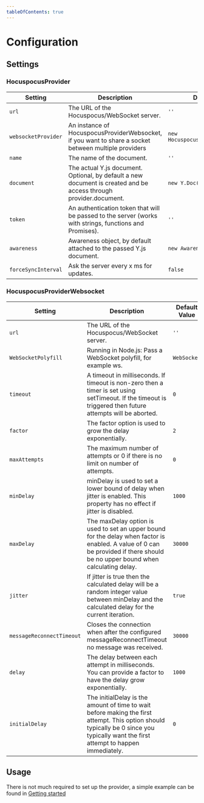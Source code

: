 ```yaml
---
tableOfContents: true
---
```


# Configuration

## Settings

### HocuspocusProvider

| Setting             | Description                                                                                                       | Default Value                       |
|---------------------|-------------------------------------------------------------------------------------------------------------------|-------------------------------------|
| `url`               | The URL of the Hocuspocus/WebSocket server.                                                                       | `''`                                |
| `websocketProvider` | An instance of HocuspocusProviderWebsocket, if you want to share a socket between multiple providers              | `new HocuspocusProviderWebsocket()` |
| `name`              | The name of the document.                                                                                         | `''`                                |
| `document`          | The actual Y.js document. Optional, by default a new document is created and be access through provider.document. | `new Y.Doc()`                       |
| `token`             | An authentication token that will be passed to the server (works with strings, functions and Promises).           | `''`                                |
| `awareness`         | Awareness object, by default attached to the passed Y.js document.                                                | `new Awareness()`                   |
| `forceSyncInterval` | Ask the server every x ms for updates.                                                                            | `false`                             |

### HocuspocusProviderWebsocket

| Setting                   | Description                                                                                                                                                                         | Default Value     |
|---------------------------|-------------------------------------------------------------------------------------------------------------------------------------------------------------------------------------|-------------------|
| `url`                     | The URL of the Hocuspocus/WebSocket server.                                                                                                                                         | `''`              |
| `WebSocketPolyfill`       | Running in Node.js: Pass a WebSocket polyfill, for example ws.                                                                                                                      | `WebSocket`       |
| `timeout`                 | A timeout in milliseconds. If timeout is non-zero then a timer is set using setTimeout. If the timeout is triggered then future attempts will be aborted.                           | `0`               |
| `factor`                  | The factor option is used to grow the delay exponentially.                                                                                                                          | `2`               |
| `maxAttempts`             | The maximum number of attempts or 0 if there is no limit on number of attempts.                                                                                                     | `0`               |
| `minDelay`                | minDelay is used to set a lower bound of delay when jitter is enabled. This property has no effect if jitter is disabled.                                                           | `1000`            |
| `maxDelay`                | The maxDelay option is used to set an upper bound for the delay when factor is enabled. A value of 0 can be provided if there should be no upper bound when calculating delay.      | `30000`           |
| `jitter`                  | If jitter is true then the calculated delay will be a random integer value between minDelay and the calculated delay for the current iteration.                                     | `true`            |
| `messageReconnectTimeout` | Closes the connection when after the configured messageReconnectTimeout no message was received.                                                                                    | `30000`           |
| `delay`                   | The delay between each attempt in milliseconds. You can provide a factor to have the delay grow exponentially.                                                                      | `1000`            |
| `initialDelay`            | The initialDelay is the amount of time to wait before making the first attempt. This option should typically be 0 since you typically want the first attempt to happen immediately. | `0`               |


## Usage

There is not much required to set up the provider, a simple example can be found in [Getting started](/getting-started#frontend)
